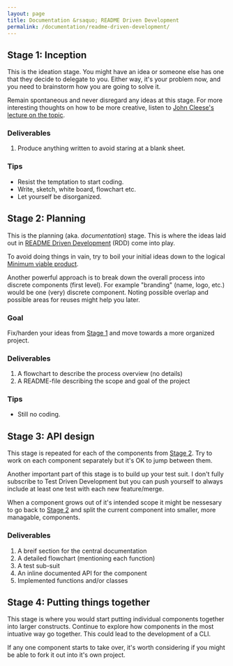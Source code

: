 ```yaml
---
layout: page
title: Documentation &rsaquo; README Driven Development
permalink: /documentation/readme-driven-development/
---
```

## <a name="stage-1"></a> Stage 1: Inception
This is the ideation stage. You might have an idea or someone else has one that they decide to delegate to you. Either way, it's your problem now, and you need to brainstorm how you are going to solve it.

Remain spontaneous and never disregard any ideas at this stage. For more interesting thoughts on how to be more creative, listen to [John Cleese's lecture on the topic][cleese].

### Deliverables

1. Produce anything written to avoid staring at a blank sheet.

### Tips

* Resist the temptation to start coding.
* Write, sketch, white board, flowchart etc.
* Let yourself be disorganized.


## <a name="stage-2"></a> Stage 2: Planning
This is the planning (aka. *documentation*) stage. This is where the ideas laid out in [README Driven Development][readme-driven] (RDD) come into play.

To avoid doing things in vain, try to boil your initial ideas down to the logical [Minimum viable product][mvp].

Another powerful approach is to break down the overall process into discrete components (first level). For example "branding" (name, logo, etc.) would be one (very) discrete component. Noting possible overlap and possible areas for reuses might help you later.

### Goal
Fix/harden your ideas from [Stage 1](#stage-1) and move towards a more organized project.

### Deliverables

1. A flowchart to describe the process overview (no details)
2. A README-file describing the scope and goal of the project

### Tips

* Still no coding.


## Stage 3: API design
This stage is repeated for each of the components from [Stage 2](#stage-2). Try to work on each component separately but it's OK to jump between them.

Another important part of this stage is to build up your test suit. I don't fully subscribe to Test Driven Development but you can push yourself to always include at least one test with each new feature/merge.

When a component grows out of it's intended scope it might be nessesary to go back to [Stage 2](#stage-2) and split the current component into smaller, more managable, components.

### Deliverables

1. A breif section for the central documentation
2. A detailed flowchart (mentioning each function)
2. A test sub-suit
3. An inline documented API for the component
4. Implemented functions and/or classes


## Stage 4: Putting things together
This stage is where you would start putting individual components together into larger constructs. Continue to explore how components in the most intuative way go together. This could lead to the development of a CLI.

If any one component starts to take over, it's worth considering if you might be able to fork it out into it's own project.



[cleese]: http://www.brainpickings.org/index.php/2012/04/12/john-cleese-on-creativity-1991/
[mvp]: http://en.wikipedia.org/wiki/Minimum_viable_product
[readme-driven]: http://tom.preston-werner.com/2010/08/23/readme-driven-development.html
